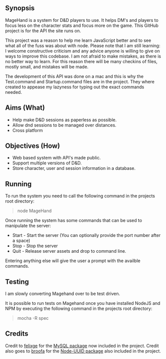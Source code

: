 Synopsis
------
MageHand is a system for D&amp;D players to use. It helps DM's and players to focus less on the character stats and focus more on the game.
This GitHub project is for the API the site runs on.

This project was a reason to help me learn JavaScript better and to see what all of the fuss was about with node.
Please note that I am still learning: I welcome constructive criticism and any advice anyone is willing to give on ways to improve this codebase.
I am not afraid to make mistakes, as there is no better way to learn. For this reason there will be many checkins of files, mostly small, and mistakes will be made.

The development of this API was done on a mac and this is why the Test.command and Startup.command files are in the project. They where created to appease my lazyness for typing out the exact commands needed.

Aims (What)
------
* Help make D&amp;D sessions as paperless as possible.
* Allow dnd sessions to be managed over distances.
* Cross platform

Objectives (How)
------
* Web based system with API's made public.
* Support multiple versions of D&amp;D.
* Store character, user and session information in a database.

Running
------
To run the system you need to call the following command in the projects root directory:

> node MageHand

Once running the system has some commands that can be used to manipulate the server:

* Start - Start the server (You can optionally provide the port number after a space)
* Stop - Stop the server
* Quit - Release server assets and drop to command line.

Entering anything else will give the user a prompt with the availble commands.

Testing
------
I am slowly converting Magehand over to be test driven.

It is possible to run tests on Magehand once you have installed NodeJS and NPM by executing the following command in the projects root directory:

> mocha -R spec

Credits
------

Credit to [felixge](https://github.com/felixge) for the [MySQL package](https://github.com/felixge/node-mysql) now included in the project.
Credit also goes to [broofa](https://github.com/broofa) for the [Node-UUID package](https://github.com/broofa/node-uuid) also included in the project.
